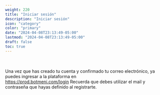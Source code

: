 ```yaml
---
weight: 220
title: "Iniciar sesión"
description: "Iniciar sesión"
icon: "category"
color: "primary"
date: "2024-04-08T23:13:49-05:00"
lastmod: "2024-04-08T23:13:49-05:00"
draft: false
toc: true
---
```

<br></br>
Una vez que has creado tu cuenta y confirmado tu correo electrónico, ya puedes ingresar a la plataforma en <br> <https://prod.botmeni.com/login>
Recuerda que debes utilizar el mail y contraseña que hayas definido al registrarte.
